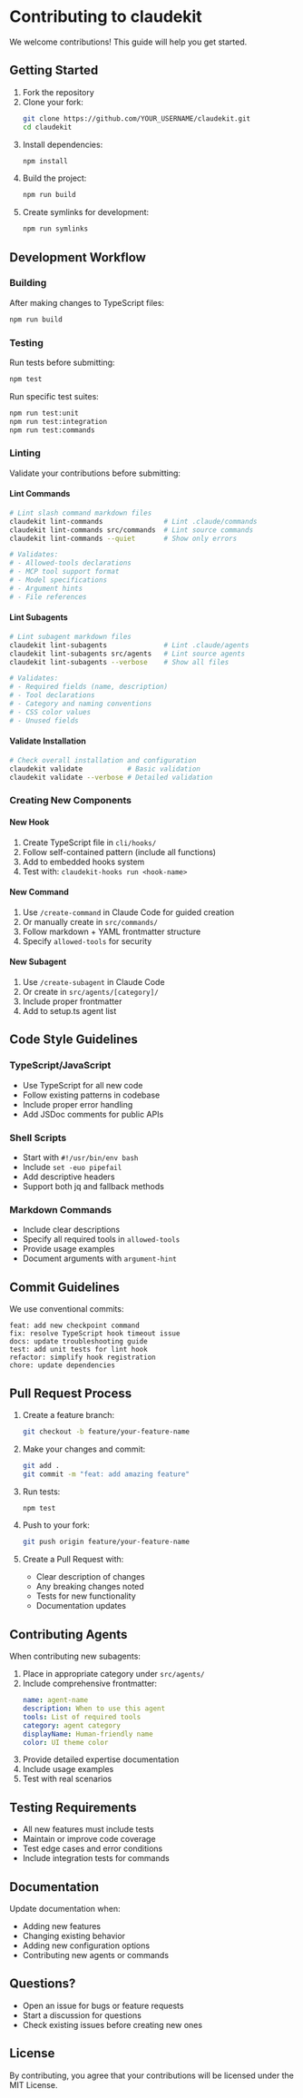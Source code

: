 # Contributing to claudekit

We welcome contributions! This guide will help you get started.

## Getting Started

1. Fork the repository
2. Clone your fork:
   ```bash
   git clone https://github.com/YOUR_USERNAME/claudekit.git
   cd claudekit
   ```
3. Install dependencies:
   ```bash
   npm install
   ```
4. Build the project:
   ```bash
   npm run build
   ```
5. Create symlinks for development:
   ```bash
   npm run symlinks
   ```

## Development Workflow

### Building

After making changes to TypeScript files:
```bash
npm run build
```

### Testing

Run tests before submitting:
```bash
npm test
```

Run specific test suites:
```bash
npm run test:unit
npm run test:integration
npm run test:commands
```

### Linting

Validate your contributions before submitting:

#### Lint Commands
```bash
# Lint slash command markdown files
claudekit lint-commands               # Lint .claude/commands
claudekit lint-commands src/commands  # Lint source commands
claudekit lint-commands --quiet       # Show only errors

# Validates:
# - Allowed-tools declarations
# - MCP tool support format
# - Model specifications
# - Argument hints
# - File references
```

#### Lint Subagents
```bash
# Lint subagent markdown files
claudekit lint-subagents              # Lint .claude/agents
claudekit lint-subagents src/agents   # Lint source agents
claudekit lint-subagents --verbose    # Show all files

# Validates:
# - Required fields (name, description)
# - Tool declarations
# - Category and naming conventions
# - CSS color values
# - Unused fields
```

#### Validate Installation
```bash
# Check overall installation and configuration
claudekit validate           # Basic validation
claudekit validate --verbose # Detailed validation
```

### Creating New Components

#### New Hook
1. Create TypeScript file in `cli/hooks/`
2. Follow self-contained pattern (include all functions)
3. Add to embedded hooks system
4. Test with: `claudekit-hooks run <hook-name>`

#### New Command
1. Use `/create-command` in Claude Code for guided creation
2. Or manually create in `src/commands/`
3. Follow markdown + YAML frontmatter structure
4. Specify `allowed-tools` for security

#### New Subagent
1. Use `/create-subagent` in Claude Code
2. Or create in `src/agents/[category]/`
3. Include proper frontmatter
4. Add to setup.ts agent list

## Code Style Guidelines

### TypeScript/JavaScript
- Use TypeScript for all new code
- Follow existing patterns in codebase
- Include proper error handling
- Add JSDoc comments for public APIs

### Shell Scripts
- Start with `#!/usr/bin/env bash`
- Include `set -euo pipefail`
- Add descriptive headers
- Support both jq and fallback methods

### Markdown Commands
- Include clear descriptions
- Specify all required tools in `allowed-tools`
- Provide usage examples
- Document arguments with `argument-hint`

## Commit Guidelines

We use conventional commits:
```
feat: add new checkpoint command
fix: resolve TypeScript hook timeout issue
docs: update troubleshooting guide
test: add unit tests for lint hook
refactor: simplify hook registration
chore: update dependencies
```

## Pull Request Process

1. Create a feature branch:
   ```bash
   git checkout -b feature/your-feature-name
   ```

2. Make your changes and commit:
   ```bash
   git add .
   git commit -m "feat: add amazing feature"
   ```

3. Run tests:
   ```bash
   npm test
   ```

4. Push to your fork:
   ```bash
   git push origin feature/your-feature-name
   ```

5. Create a Pull Request with:
   - Clear description of changes
   - Any breaking changes noted
   - Tests for new functionality
   - Documentation updates

## Contributing Agents

When contributing new subagents:

1. Place in appropriate category under `src/agents/`
2. Include comprehensive frontmatter:
   ```yaml
   name: agent-name
   description: When to use this agent
   tools: List of required tools
   category: agent category
   displayName: Human-friendly name
   color: UI theme color
   ```
3. Provide detailed expertise documentation
4. Include usage examples
5. Test with real scenarios

## Testing Requirements

- All new features must include tests
- Maintain or improve code coverage
- Test edge cases and error conditions
- Include integration tests for commands

## Documentation

Update documentation when:
- Adding new features
- Changing existing behavior
- Adding new configuration options
- Contributing new agents or commands

## Questions?

- Open an issue for bugs or feature requests
- Start a discussion for questions
- Check existing issues before creating new ones

## License

By contributing, you agree that your contributions will be licensed under the MIT License.